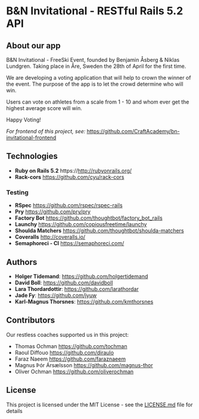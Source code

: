 # B&N Invitational - RESTful Rails 5.2 API

## About our app

B&N Invitational - FreeSki Event, founded by Benjamin Åsberg & Niklas Lundgren.
Taking place in Åre, Sweden the 28th of April for the first time.

We are developing a voting application that will help to crown the winner of the event.
The purpose of the app is to let the crowd determine who will win.

Users can vote on athletes from a scale from 1 - 10 and whom ever get the highest average score will win.

Happy Voting!

*For frontend of this project, see:* https://github.com/CraftAcademy/bn-invitational-frontend

## Technologies

* **Ruby on Rails 5.2** https://http://rubyonrails.org/
* **Rack-cors** https://github.com/cyu/rack-cors

### Testing

* **RSpec** https://github.com/rspec/rspec-rails
* **Pry** https://github.com/pry/pry
* **Factory Bot** https://github.com/thoughtbot/factory_bot_rails
* **Launchy** https://github.com/copiousfreetime/launchy
* **Shoulda Matchers** https://github.com/thoughtbot/shoulda-matchers
* **Coveralls** http://coveralls.io/
* **Semaphoreci - CI** https://semaphoreci.com/

## Authors

* **Holger Tidemand**: https://github.com/holgertidemand
* **David Boll**: https://github.com/davidboll
* **Lara Thordardottir**: https://github.com/larathordar
* **Jade Fy**: https://github.com/jyuw
* **Karl-Magnus Thorsnes**: https://github.com/kmthorsnes

## Contributors

Our restless coaches supported us in this project:

* Thomas Ochman https://github.com/tochman
* Raoul Diffouo https://github.com/diraulo
* Faraz Naeem https://github.com/faraznaeem
* Magnus Þór Ársælsson https://github.com/magnus-thor
* Oliver Ochman https://github.com/oliverochman

## License

This project is licensed under the MIT License - see the [LICENSE.md](LICENSE.md) file for details
